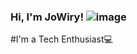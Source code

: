 ### Hi, I'm JoWiry! ![image](https://yandex.ru/images/search?pos=47&p=1&text=hello%20gif&img_url=http%3A%2F%2Fcdn.dribbble.com%2Fusers%2F751466%2Fscreenshots%2F3360272%2Fhello-3.gif&rpt=simage&lr=20728)


#I'm a Tech Enthusiast💻
